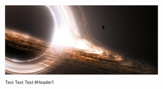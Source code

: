 ![Image of Yaktocat](https://github.com/mccrudd3n/OpenSource-Practise/blob/master/img/black-hole2.jpg)

Text Text Text
#Header1
